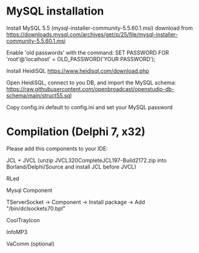 

# MySQL installation

Install MySQL 5.5 (mysql-installer-community-5.5.60.1.msi) download from https://downloads.mysql.com/archives/get/p/25/file/mysql-installer-community-5.5.60.1.msi

Enable 'old passwords' with the command: SET PASSWORD FOR 'root'@'localhost' = OLD_PASSWORD('YOUR PASSWORD');

Install HeidiSQL https://www.heidisql.com/download.php

Open HeidiSQL, connect to you DB, and import the MySQL schema: https://raw.githubusercontent.com/openbroadcast/openstudio-db-schema/main/struct55.sql

Copy config.ini.default to config.ini and set your MySQL password



#  Compilation (Delphi 7, x32)

Please add this components to your IDE:

JCL + JVCL (unzip JVCL320CompleteJCL197-Build2172.zip into Borland/Delphi/Source and install JCL before JVCL)

RLed

Mysql Component

TServerSocket -> Component -> Install package -> Add "/bin/dclsockets70.bpl"

CoolTrayIcon

InfoMP3

VaComm (optional)

